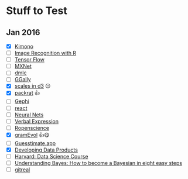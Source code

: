 # Stuff to Test
## Jan 2016 
- [x] [Kimono](https://www.kimonolabs.com/) 
- [ ] [Image Recognition with R](http://flovv.github.io/Image-Recognition/)
- [ ] [Tensor Flow](https://www.tensorflow.org/) 
- [ ] [MXNet](http://mxnet.readthedocs.org/en/latest/) 
- [ ] [dmlc](https://github.com/dmlc)
- [ ] [GGally](https://github.com/ggobi/ggally)
- [x] [scales in d3](https://medium.com/@mbostock/introducing-d3-scale-61980c51545f#.h5fy1eyix) :relieved:
- [x] [packrat](http://rstudio.github.io/packrat/) :+1:
- [ ] [Gephi](https://gephi.org/)
- [ ] [react](http://facebook.github.io/react/)
- [ ] [Neural Nets](https://blog.skcript.com/how-to-learn-neural-networks-758b78f2736e#.b4g6v31ne) 
- [ ] [Verbal Expression](https://github.com/VerbalExpressions/JSVerbalExpressions)
- [ ] [Ropenscience](https://ropensci.org/)
- [x] [gramEvol](https://github.com/fnoorian/gramEvol) :+1::yum:
- [ ] [Guesstimate.app](http://getguesstimate.com/)
- [x] [Developing Data Products](https://www.coursera.org/learn/data-products/?utm_medium=email&utm_source=other&utm_campaign=opencourse.welcome.data-products.learnBanner~opencourse.welcome.3Vo3Am1LEeWMPAqsmzmVew.)
- [ ] [Harvard: Data Science Course](http://cs109.github.io/2015/pages/videos.html)
- [ ] [Understanding Bayes: How to become a Bayesian in eight easy steps](http://alexanderetz.com/2016/02/07/understanding-bayes-how-to-become-a-bayesian-in-eight-easy-steps/)
- [ ] [gitreal](http://gitreal.codeschool.com/) 
